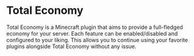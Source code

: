 # Total Economy

Total Economy is a Minecraft plugin that aims to provide a full-fledged economy for your server. Each feature can be 
enabled/disabled and configured to your liking. This allows you to continue using your favorite plugins alongside Total Economy without any issue.